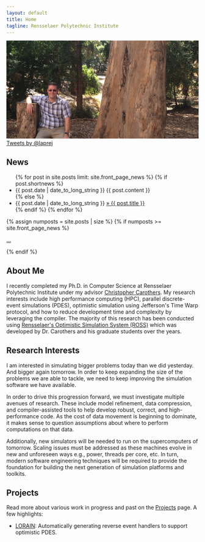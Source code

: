 ```yaml
---
layout: default
title: Home
tagline: Rensselaer Polytechnic Institute
---
```


<img src="img/JustinBerkeley.jpg" class="img-rounded img-responsive"/>

<div id="timeline" class="pull-right col-md-5">
<a class="twitter-timeline" href="https://twitter.com/laprej" data-widget-id="686692552041492480">Tweets by @laprej</a>
<script>!function(d,s,id){var js,fjs=d.getElementsByTagName(s)[0],p=/^http:/.test(d.location)?'http':'https';if(!d.getElementById(id)){js=d.createElement(s);js.id=id;js.src=p+"://platform.twitter.com/widgets.js";fjs.parentNode.insertBefore(js,fjs);}}(document,"script","twitter-wjs");</script>
</div>

## News
<ul class="news list-unstyled">
{% for post in site.posts limit: site.front_page_news %}
    {% if post.shortnews %}
        <li class="shortnews">
            <span class="date">{{ post.date | date_to_long_string }}</span>
            {{ post.content }}
        </li>
    {% else %}
        <li class="bloglink">
            <span class="date">{{ post.date | date_to_long_string }}</span>
            <a href="{{site.base}}{{ post.url }}">&raquo; {{ post.title }}</a>
        </li>
    {% endif %}
{% endfor %}
</ul>
{% assign numposts = site.posts | size %}
{% if numposts >= site.front_page_news %}
<p><a href="{{ site.base }}/posts/">&hellip;</a></p>
{% endif %}

## About Me
I recently completed my Ph.D. in Computer Science at Rensselaer Polytechnic Institute under my advisor [Christopher Carothers](http://www.cs.rpi.edu/~chrisc).
My research interests include high performance computing (HPC), parallel discrete-event simulations (PDES), optimistic simulation using Jefferson's Time Warp protocol, and how to reduce development time and complexity by leveraging the compiler.
The majority of this research has been conducted using [Rensselaer's Optimistic Simulation System (ROSS)](https://github.com/carothersc/ROSS) which was developed by Dr. Carothers and his graduate students over the years.

## Research Interests
I am interested in simulating bigger problems today than we did yesterday.
And bigger again tomorrow.
In order to keep expanding the size of the problems we are able to tackle, we need to keep improving the simulation software we have available.

In order to drive this progression forward, we must investigate multiple avenues of research.
These include model refinement, data compression, and compiler-assisted tools to help develop robust, correct, and high-performance code.
As the cost of data movement is beginning to dominate, it makes sense to question assumptions about where to perform computations on that data.

Additionally, new simulators will be needed to run on the supercomputers of tomorrow.
Scaling issues must be addressed as these machines evolve in new and unforeseen ways e.g., power, threads per core, etc.
In turn, modern software engineering techniques will be required to provide the foundation for building the next generation of simulation platforms and toolkits.

## Projects

Read more about various work in progress and past on the [Projects](projects/index.html) page. A few highlights:

- [LORAIN](projects/index.html#LORAIN): Automatically generating reverse event handlers to support optimistic PDES.
